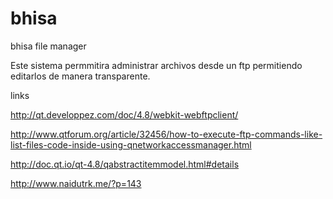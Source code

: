 # bhisa
bhisa file manager

Este sistema permmitira administrar archivos desde un ftp permitiendo editarlos de manera transparente.

links

http://qt.developpez.com/doc/4.8/webkit-webftpclient/

http://www.qtforum.org/article/32456/how-to-execute-ftp-commands-like-list-files-code-inside-using-qnetworkaccessmanager.html

http://doc.qt.io/qt-4.8/qabstractitemmodel.html#details

http://www.naidutrk.me/?p=143
